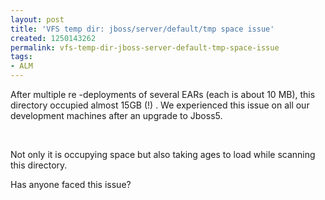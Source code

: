 ```yaml
---
layout: post
title: 'VFS temp dir: jboss/server/default/tmp space issue'
created: 1250143262
permalink: vfs-temp-dir-jboss-server-default-tmp-space-issue
tags:
- ALM
---
```

<p>After multiple re -deployments of several EARs (each is about 10 MB), this directory occupied almost 15GB (!) . We experienced this issue on all our development machines after an upgrade to Jboss5.</p>
<p>&nbsp;</p>
<p>Not only it is occupying space but also taking ages to load while scanning this directory.</p>
<p>Has anyone faced this issue?</p>

